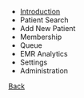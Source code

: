 * [Introduction](https://github.com/hmislk/hmis/wiki/EHR-%E2%80%90-Introduction)
* Patient Search
* Add New Patient
* Membership
* Queue
* EMR Analytics
* Settings
* Administration



[Back](https://github.com/hmislk/hmis/wiki/User-Manual)
